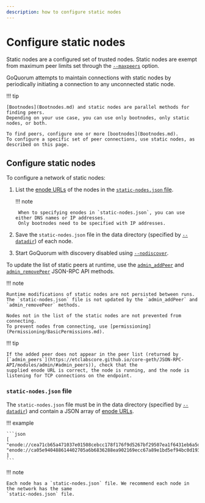 ```yaml
---
description: how to configure static nodes
---
```


# Configure static nodes

Static nodes are a configured set of trusted nodes.
Static nodes are exempt from maximum peer limits set through the
[`--maxpeers`](https://geth.ethereum.org/docs/interface/command-line-options) option.

GoQuorum attempts to maintain connections with static nodes by periodically initiating a connection to any unconnected
static node.

!!! tip

    [Bootnodes](Bootnodes.md) and static nodes are parallel methods for finding peers.
    Depending on your use case, you can use only bootnodes, only static nodes, or both.

    To find peers, configure one or more [bootnodes](Bootnodes.md).
    To configure a specific set of peer connections, use static nodes, as described on this page.

## Configure static nodes

To configure a network of static nodes:

1. List the [enode URLs](https://eth.wiki/en/fundamentals/enode-url-format) of the nodes in the
   [`static-nodes.json` file](#static-nodesjson-file).

    !!! note

        When to specifying enodes in `static-nodes.json`, you can use either DNS names or IP addresses.
        Only bootnodes need to be specified with IP addresses.

1. Save the `static-nodes.json` file in the data directory (specified by
   [`--datadir`](https://geth.ethereum.org/docs/interface/command-line-options)) of each node.

1. Start GoQuorum with discovery disabled using [`--nodiscover`](https://geth.ethereum.org/docs/interface/command-line-options).

To update the list of static peers at runtime, use the
[`admin_addPeer`](https://etclabscore.github.io/core-geth/JSON-RPC-API/modules/admin/#admin_addpeer) and
[`admin_removePeer`](https://etclabscore.github.io/core-geth/JSON-RPC-API/modules/admin/#admin_removepeer) JSON-RPC API methods.

!!! note

    Runtime modifications of static nodes are not persisted between runs.
    The `static-nodes.json` file is not updated by the `admin_addPeer` and `admin_removePeer` methods.

    Nodes not in the list of the static nodes are not prevented from connecting.
    To prevent nodes from connecting, use [permissioning](Permissioning/BasicPermissions.md).

!!! tip

    If the added peer does not appear in the peer list (returned by
    [`admin_peers`](https://etclabscore.github.io/core-geth/JSON-RPC-API/modules/admin/#admin_peers)), check that the
    supplied enode URL is correct, the node is running, and the node is listening for TCP connections on the endpoint.

### `static-nodes.json` file

The `static-nodes.json` file must be in the data directory (specified by
[`--datadir`](https://geth.ethereum.org/docs/interface/command-line-options)) and contain a JSON array of
[enode URLs](https://eth.wiki/en/fundamentals/enode-url-format).

!!! example

    ```json
    [
    "enode://cea71cb65a471037e01508cebcc178f176f9d5267bf29507ea1f6431eb6a5dc67d086dc8dc54358a72299dab1161febc5d7af49d1609c69b42b5e54544145d4f@127.0.0.1:30303",
    "enode://ca05e940488614402705a6b6836288ea902169ecc67a89e1bd5ef94bc0d1933f20be16bc881ffb4be59f521afa8718fc26eec2b0e90f2cd0f44f99bc8103e60f@127.0.0.1:30304"
    ]
    ```

!!! note

    Each node has a `static-nodes.json` file. We recommend each node in the network has the same
    `static-nodes.json` file.
